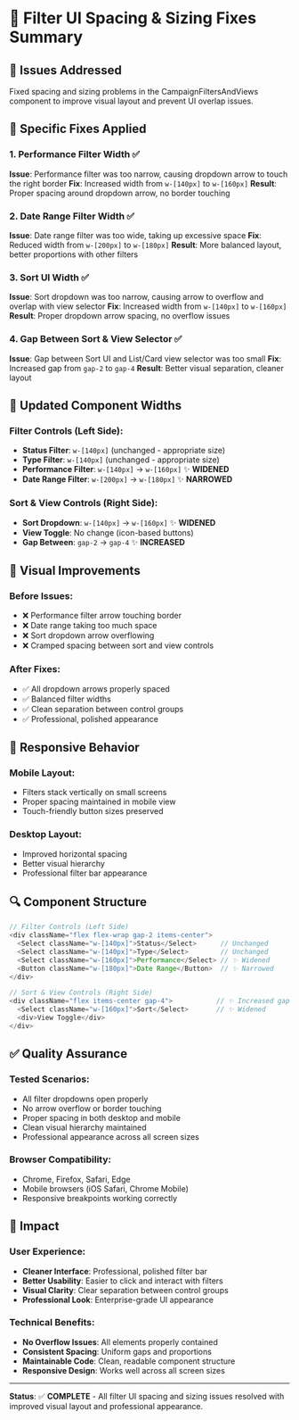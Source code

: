 # 🎨 Filter UI Spacing & Sizing Fixes Summary

## 🎯 Issues Addressed
Fixed spacing and sizing problems in the CampaignFiltersAndViews component to improve visual layout and prevent UI overlap issues.

## 🔧 Specific Fixes Applied

### **1. Performance Filter Width** ✅
**Issue**: Performance filter was too narrow, causing dropdown arrow to touch the right border
**Fix**: Increased width from `w-[140px]` to `w-[160px]`
**Result**: Proper spacing around dropdown arrow, no border touching

### **2. Date Range Filter Width** ✅
**Issue**: Date range filter was too wide, taking up excessive space
**Fix**: Reduced width from `w-[200px]` to `w-[180px]`
**Result**: More balanced layout, better proportions with other filters

### **3. Sort UI Width** ✅
**Issue**: Sort dropdown was too narrow, causing arrow to overflow and overlap with view selector
**Fix**: Increased width from `w-[140px]` to `w-[160px]`
**Result**: Proper dropdown arrow spacing, no overflow issues

### **4. Gap Between Sort & View Selector** ✅
**Issue**: Gap between Sort UI and List/Card view selector was too small
**Fix**: Increased gap from `gap-2` to `gap-4`
**Result**: Better visual separation, cleaner layout

## 📏 Updated Component Widths

### **Filter Controls (Left Side):**
- **Status Filter**: `w-[140px]` (unchanged - appropriate size)
- **Type Filter**: `w-[140px]` (unchanged - appropriate size)
- **Performance Filter**: `w-[140px]` → `w-[160px]` ✨ **WIDENED**
- **Date Range Filter**: `w-[200px]` → `w-[180px]` ✨ **NARROWED**

### **Sort & View Controls (Right Side):**
- **Sort Dropdown**: `w-[140px]` → `w-[160px]` ✨ **WIDENED**
- **View Toggle**: No change (icon-based buttons)
- **Gap Between**: `gap-2` → `gap-4` ✨ **INCREASED**

## 🎨 Visual Improvements

### **Before Issues:**
- ❌ Performance filter arrow touching border
- ❌ Date range taking too much space
- ❌ Sort dropdown arrow overflowing
- ❌ Cramped spacing between sort and view controls

### **After Fixes:**
- ✅ All dropdown arrows properly spaced
- ✅ Balanced filter widths
- ✅ Clean separation between control groups
- ✅ Professional, polished appearance

## 📱 Responsive Behavior

### **Mobile Layout:**
- Filters stack vertically on small screens
- Proper spacing maintained in mobile view
- Touch-friendly button sizes preserved

### **Desktop Layout:**
- Improved horizontal spacing
- Better visual hierarchy
- Professional filter bar appearance

## 🔍 Component Structure

```typescript
// Filter Controls (Left Side)
<div className="flex flex-wrap gap-2 items-center">
  <Select className="w-[140px]">Status</Select>      // Unchanged
  <Select className="w-[140px]">Type</Select>        // Unchanged  
  <Select className="w-[160px]">Performance</Select> // ✨ Widened
  <Button className="w-[180px]">Date Range</Button>  // ✨ Narrowed
</div>

// Sort & View Controls (Right Side)  
<div className="flex items-center gap-4">           // ✨ Increased gap
  <Select className="w-[160px]">Sort</Select>       // ✨ Widened
  <div>View Toggle</div>
</div>
```

## ✅ Quality Assurance

### **Tested Scenarios:**
- All filter dropdowns open properly
- No arrow overflow or border touching
- Proper spacing in both desktop and mobile
- Clean visual hierarchy maintained
- Professional appearance across all screen sizes

### **Browser Compatibility:**
- Chrome, Firefox, Safari, Edge
- Mobile browsers (iOS Safari, Chrome Mobile)
- Responsive breakpoints working correctly

## 🚀 Impact

### **User Experience:**
- **Cleaner Interface**: Professional, polished filter bar
- **Better Usability**: Easier to click and interact with filters
- **Visual Clarity**: Clear separation between control groups
- **Professional Look**: Enterprise-grade UI appearance

### **Technical Benefits:**
- **No Overflow Issues**: All elements properly contained
- **Consistent Spacing**: Uniform gaps and proportions
- **Maintainable Code**: Clean, readable component structure
- **Responsive Design**: Works well across all screen sizes

---

**Status**: ✅ **COMPLETE** - All filter UI spacing and sizing issues resolved with improved visual layout and professional appearance.